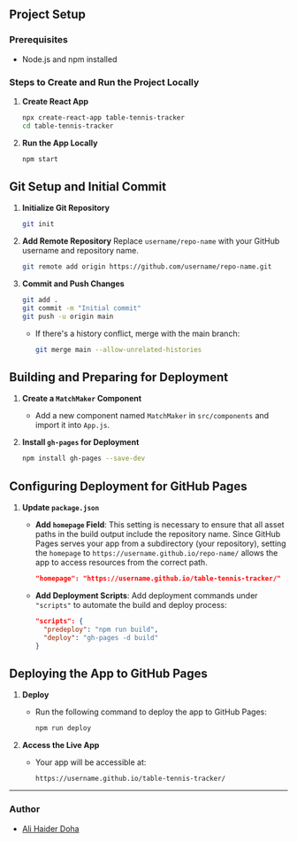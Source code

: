 ## Project Setup

### Prerequisites

- Node.js and npm installed

### Steps to Create and Run the Project Locally

1. **Create React App**

   ```bash
   npx create-react-app table-tennis-tracker
   cd table-tennis-tracker
   ```

2. **Run the App Locally**
   ```bash
   npm start
   ```

## Git Setup and Initial Commit

1. **Initialize Git Repository**

   ```bash
   git init
   ```

2. **Add Remote Repository**
   Replace `username/repo-name` with your GitHub username and repository name.

   ```bash
   git remote add origin https://github.com/username/repo-name.git
   ```

3. **Commit and Push Changes**
   ```bash
   git add .
   git commit -m "Initial commit"
   git push -u origin main
   ```
   - If there's a history conflict, merge with the main branch:
     ```bash
     git merge main --allow-unrelated-histories
     ```

## Building and Preparing for Deployment

1. **Create a `MatchMaker` Component**

   - Add a new component named `MatchMaker` in `src/components` and import it into `App.js`.

2. **Install `gh-pages` for Deployment**
   ```bash
   npm install gh-pages --save-dev
   ```

## Configuring Deployment for GitHub Pages

1. **Update `package.json`**

   - **Add `homepage` Field**: This setting is necessary to ensure that all asset paths in the build output include the repository name. Since GitHub Pages serves your app from a subdirectory (your repository), setting the `homepage` to `https://username.github.io/repo-name/` allows the app to access resources from the correct path.

     ```json
     "homepage": "https://username.github.io/table-tennis-tracker/"
     ```

   - **Add Deployment Scripts**: Add deployment commands under `"scripts"` to automate the build and deploy process:
     ```json
     "scripts": {
       "predeploy": "npm run build",
       "deploy": "gh-pages -d build"
     }
     ```

## Deploying the App to GitHub Pages

1. **Deploy**

   - Run the following command to deploy the app to GitHub Pages:
     ```bash
     npm run deploy
     ```

2. **Access the Live App**
   - Your app will be accessible at:
     ```
     https://username.github.io/table-tennis-tracker/
     ```

---

### Author

- [Ali Haider Doha](https://github.com/DewDropsDoha)
